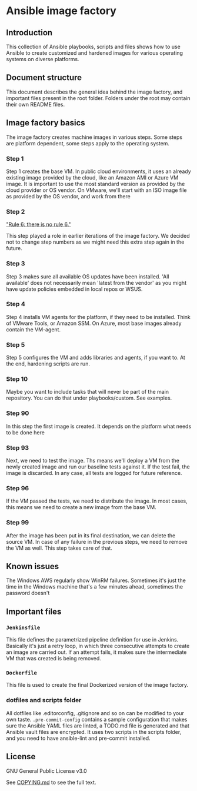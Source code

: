 # Ansible image factory

## Introduction

This collection of Ansible playbooks, scripts and files shows how to use Ansible to create customized
and hardened images for various operating systems on diverse platforms.

## Document structure

This document describes the general idea behind the image factory, and important files present 
in the root folder. Folders under the root may contain their own README files.

## Image factory basics

The image factory creates machine images in various steps. Some steps are platform dependent, some
steps apply to the operating system.

### Step 1
Step 1 creates the base VM. In public cloud environments, it uses an already existing image provided
by the cloud, like an Amazon AMI or Azure VM image. It is important to use the most standard version
as provided by the cloud provider or OS vendor. On VMware, we'll start with an ISO image file as 
provided by the OS vendor, and work from there

### Step 2

["Rule 6: there is no rule 6."](https://en.wikipedia.org/wiki/Bruces_sketch)

This step played a role in earlier iterations of the image factory. We decided not to change step 
numbers as we might need this extra step again in the future.

### Step 3

Step 3 makes sure all available OS updates have been installed. 'All available' does not necessarily 
mean 'latest from the vendor' as you might have update policies embedded in local repos or WSUS.

### Step 4

Step 4 installs VM agents for the platform, if they need to be installed. Think of VMware Tools, or 
Amazon SSM. On Azure, most base images already contain the VM-agent.

### Step 5

Step 5 configures the VM and adds libraries and agents, if you want to. At the end, hardening 
scripts are run.

### Step 10

Maybe you want to include tasks that will never be part of the main repository. You can do that under playbooks/custom.
See examples.

### Step 90

In this step the first image is created. It depends on the platform what needs to be done here

### Step 93

Next, we need to test the image. Ths means we'll deploy a VM from the newly created image and run
our baseline tests against it. If the test fail, the image is discarded. In any case, all tests are
logged for future reference.

### Step 96 

If the VM passed the tests, we need to distribute the image. In most cases, this means we need to
create a new image from the base VM.

### Step 99

After the image has been put in its final destination, we can delete the source VM. In case of any 
failure in the previous steps, we need to remove the VM as well. This step takes care of that.

## Known issues

The Windows AWS regularly show WinRM failures. Sometimes it's just the time in the Windows machine
that's a few minutes ahead, sometimes the password doesn't 

## Important files

### `Jenkinsfile`

This file defines the parametrized pipeline definition for use in Jenkins. Basically it's just
a retry loop, in which three consecutive attempts to create an image are carried out. If an attempt
fails, it makes sure the intermediate VM that was created is being removed.

### `Dockerfile`

This file is used to create the final Dockerized version of the image factory.

### dotfiles and scripts folder

All dotfiles like .editorconfig, .gitignore and so on can be modified to your own taste. 
`.pre-commit-config` contains a sample configuration that makes sure the Ansible YAML files are linted, 
a TODO.md file is generated and that Ansible vault files are encrypted. It uses two scripts in the 
scripts folder, and you need to have ansible-lint and pre-commit installed.

## License

GNU General Public License v3.0

See [COPYING.md](./COPYING.md) to see the full text.
